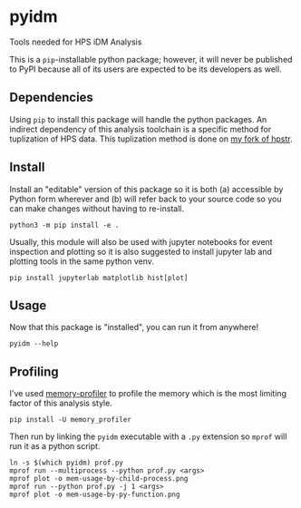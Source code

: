 # pyidm
Tools needed for HPS iDM Analysis

This is a `pip`-installable python package; however, it will never be published to PyPI
because all of its users are expected to be its developers as well.

## Dependencies
Using `pip` to install this package will handle the python packages.
An indirect dependency of this analysis toolchain is a specific method
for tuplization of HPS data. This tuplization method is done on
[my fork of hpstr](https://github.com/tomeichlersmith/hpstr/tree/ptrless).

## Install
Install an "editable" version of this package so
it is both (a) accessible by Python form wherever
and (b) will refer back to your source code so 
you can make changes without having to re-install.
```
python3 -m pip install -e .
```
Usually, this module will also be used with jupyter notebooks
for event inspection and plotting so it is also suggested to
install jupyter lab and plotting tools in the same python venv.
```
pip install jupyterlab matplotlib hist[plot]
```

## Usage
Now that this package is "installed", you can run it from anywhere!
```
pyidm --help
```

## Profiling
I've used [memory-profiler](https://github.com/pythonprofilers/memory_profiler) to profile
the memory which is the most limiting factor of this analysis style.
```
pip install -U memory_profiler
```
Then run by linking the `pyidm` executable with a `.py` extension so `mprof` will run
it as a python script.
```
ln -s $(which pyidm) prof.py
mprof run --multiprocess --python prof.py <args>
mprof plot -o mem-usage-by-child-process.png
mprof run --python prof.py -j 1 <args>
mprof plot -o mem-usage-by-py-function.png
```
